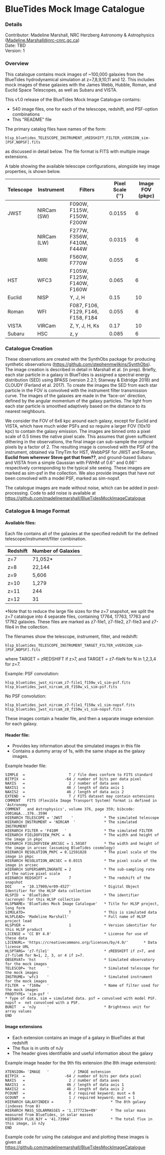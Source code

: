 # BlueTides Mock Image Catalogue

### Details
Contributor: Madeline Marshall, NRC Herzberg Astronomy & Astrophysics
(Madeline.Marshall@nrc-cnrc.gc.ca) <br>
Date: TBD <br>
Version: 1 <br>

### Overview
This catalogue contains mock images of ~100,000 galaxies from the BlueTides
hydrodynamical simulation at z=7,8,9,10,11 and 12. This includes mock images 
of these galaxies with the James Webb, Hubble, Roman, and Euclid Space 
Telescopes, as well as Subaru and VISTA.

This v1.0 release of the BlueTides Mock Image Catalogue contains:
- 540 image files, one for each of the telescope, redshift, and PSF-option combinations
- This "README" file

The primary catalog files have names of the form:
```
hlsp_bluetides_TELESCOPE_INSTRUMENT_zREDSHIFT_FILTER_vVERSION_sim-[PSF,NOPSF].fits
```
as discussed in detail below. The file format is FITS with multiple image extensions.

A table showing the available telescope configurations, alongside key image properties, is shown below.

| Telescope | Instrument | Filters | Pixel Scale ('') | Image FOV (pkpc)  |
| ------------- | ------------- | ------------- | ------------- | ------------- |
| JWST | NIRCam (SW) | F090W, F115W, F150W, F200W | 0.0155 | 6  |
| | NIRCam (LW) | F277W, F356W, F410M, F444W | 0.0315 | 6  |
| | MIRI | F560W, F770W | 0.055 | 6  |
| HST | WFC3 | F105W, F125W, F140W, F160W | 0.065 | 6  |
| Euclid | NISP | Y, J, H | 0.15 | 10  |
| Roman | WFI | F087, F106, F129, F146, F158, F184 | 0.055 | 6  |
| VISTA | VIRCam | Z, Y, J, H, Ks | 0.17 | 10  |
| Subaru | HSC | z, y | 0.085 | 6  |


### Catalogue Creation

These observations are created with the SynthObs package for producing synthetic
observations (https://github.com/stephenmwilkins/SynthObs). The image creation
is described in detail in Marshall et al. (in prep).
Briefly, each star particle in a galaxy in BlueTides is assigned a spectral energy
distribution (SED) using BPASS (version 2.2.1; Stanway & Eldridge
2018) and CLOUDY (Ferland et al. 2017). To create the images the SED from each
star particle in the FOV is convolved with the instrument filter transmission curve.
The images of the galaxies are made in the 'face-on' direction, defined by the
angular momentum of the galaxy particles.
The light from each star particle is smoothed adaptively based on the distance
to its nearest neighbours.

We consider the FOV of 6x6 kpc around each galaxy, except for Euclid and VISTA,
which have much wider PSFs and so require a larger FOV (10x10 kpc) to contain
the galaxy emission. The images are binned onto a pixel scale of 0.5 times the
native pixel scale. This assumes that given sufficient dithering in the
observations, the final image can sub-sample the original pixels by a factor of 2.
The resulting image is convolved with the PSF of the instrument, obtained
via TinyTim for HST, WebbPSF for JWST and Roman, **Euclid from wherever Steve got that from??**,
and ground-based Subaru and VISTA from a simple Gaussian with FWHM of 0.6'' and
0.66'' respectively corresponding to the typical site seeing. These images are
marked as sim-psf in the collection. We also provide images that have _not_ been
convolved with a model PSF, marked as sim-nopsf.

The catalogue images are made without noise, which can be added in post-processing.
Code to add noise is available at https://github.com/madelinemarshall/BlueTidesMockImageCatalogue

### Catalogue & Image Format

#### Available files:

Each file contains all of the galaxies at the specified redshift for the defined
telescope/instrument/filter combination.

| Redshift | Number of Galaxies |
| ------------- | ------------- |
| z=7 |  71,052* |
| z=8 | 22,144 |
| z=9 | 5,606 |
| z=10 | 1,279 |
| z=11 | 244 |
| z=12 | 31 |

*Note that to reduce the large file sizes for the z=7 snapshot, we split the z=7
catalogue into 4 separate files, containing 17764, 17763, 17763 and 17762 galaxies. These files are
marked as z7-file1, z7-file2, z7-file3 and z7-file4 in the collection.

The filenames show the telescope, instrument, filter, and redshift:
```
hlsp_bluetides_TELESCOPE_INSTRUMENT_TARGET_FILTER_vVERSION_sim-[PSF,NOPSF].fits
```
where TARGET = zREDSHIFT if z>7, and TARGET = z7-fileN for N in 1,2,3,4 for z=7.

Example:
PSF convolution:
```
hlsp_bluetides_jwst_nircam_z7-file1_f150w_v1_sim-psf.fits
hlsp_bluetides_jwst_nircam_z8_f150w_v1_sim-psf.fits
```
No PSF convolution:
```
hlsp_bluetides_jwst_nircam_z7-file1_f150w_v1_sim-nopsf.fits
hlsp_bluetides_jwst_nircam_z8_f150w_v1_sim-nopsf.fits
```

These images contain a header file, and then a separate image extension for each galaxy.


#### Header file:

- Provides key information about the simulated images in this file
- Contains a dummy array of 1s, with the same shape as the galaxy images.

Example header file:

```
SIMPLE  =                    T / file does conform to FITS standard
BITPIX  =                  -64 / number of bits per data pixel
NAXIS   =                    2 / number of data axes
NAXIS1  =                   46 / length of data axis 1
NAXIS2  =                   46 / length of data axis 2
EXTEND  =                    T / FITS dataset may contain extensions
COMMENT   FITS (Flexible Image Transport System) format is defined in 'Astronomy
COMMENT   and Astrophysics', volume 376, page 359; bibcode: 2001A&A...376..359H
HIERARCH TELESCOPE = 'JWST    '              * The simulated telescope
HIERARCH INSTRUMENT = 'NIRCAM  '             * The simulated INSTRUMENT
HIERARCH FILTER = 'F410M   '                 * The simulated FILTER
HIERARCH FIELDOFVIEW_PKPC =  6               * The width and height of the image in pkpc
HIERARCH FIELDOFVIEW_ARCSEC = 1.50107        * The width and height of the image in arcsec (assuming BlueTides cosmology)
HIERARCH RESOLUTION_PKPC = 0.12591028        * The pixel scale of the image in pkpc
HIERARCH RESOLUTION_ARCSEC = 0.0315          * The pixel scale of the image in arcsec
HIERARCH SUPERSAMPLINGRATE = 2               * The sub-sampling rate of the native pixel scale
HIERARCH REDSHIFT =          7               * The redshift of the snapshot
DOI     = '10.17909/er09-4527'               * Digital Object Identifier for the HLSP data collection                       
HLSPID  = 'BlueTides'                        * The identifier (acronym) for this HLSP collection                         
HLSPNAME= 'BlueTides Mock Image Catalogue'   * Title for HLSP project, long form
SIMULATD=                    T               * This is simulated data                                   
HLSPLEAD= 'Madeline Marshall'                * Full name of HLSP project lead                                   
HLSPVER =                    1               * Version identifier for this HLSP product                                   
LICENSE = 'CC BY 4.0'                        * License for use of these data                                   
LICENURL= 'https://creativecommons.org/licenses/by/4.0/'       * Data license URL                 
HLSPTARG= 'z7-file1'                         * zREDSHIFT if z>7, and z7-fileN for N=1, 2, 3, or 4 if z=7.                                 
OBSERVAT= 'hst     '                         * Simulated observatory for the mock images                                 
TELESCOP= 'hst     '                         * Simulated telescope for the mock images                                             
INSTRUME= 'wfc3    '                         * Simulated instrument for the mock images                                             
FILTER  = 'f160w   '                         * Name of filter used for the mock images                                   
PRODTYPE= 'sim-psf '                         
* Type of data. sim = simulated data. psf = convolved with model PSF. nopsf =  not convolved with a PSF.                    
BUNIT   = 'nJy     '                         * Brightness unit for array values
END
```

#### Image extensions

- Each extension contains an image of a galaxy in BlueTides at that redshift <br>
- The flux is in units of nJy <br>
- The header gives identifiable and useful information about the galaxy <br>

Example image header for the 9th fits extension (the 8th image extension):

```
XTENSION= 'IMAGE   '           / IMAGE extension
BITPIX  =                  -64 / number of bits per data pixel
NAXIS   =                    2 / number of data axes
NAXIS1  =                   46 / length of data axis 1
NAXIS2  =                   46 / length of data axis 2
PCOUNT  =                    0 / required keyword; must = 0
GCOUNT  =                    1 / required keyword; must = 1
HIERARCH GALAXYINDEX =       7                  * The 8th galaxy (indexes from 0)
HIERARCH MASS_SOLARMASSES = '1.177723e+09'      * The solar mass measured from BlueTides, in solar masses
HIERARCH FLUX_NJY = '41.73964'                  * The total flux in this image, in nJy
END
```

Example code for using the catalogue and and plotting these images is given at
https://github.com/madelinemarshall/BlueTidesMockImageCatalogue
